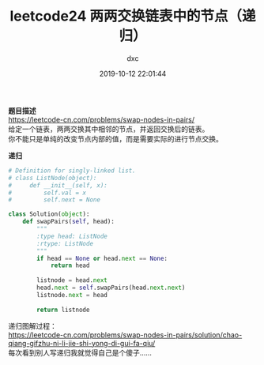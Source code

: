 ﻿---
layout:     post
title:      "leetcode24 两两交换链表中的节点（递归）"
date:       2019-10-12 22:01:44
author:     "dxc"
header-img: "img/post-bg-rwd.jpg"
tags:
    - 刷题
---

**题目描述**   
<https://leetcode-cn.com/problems/swap-nodes-in-pairs/>  
给定一个链表，两两交换其中相邻的节点，并返回交换后的链表。  
你不能只是单纯的改变节点内部的值，而是需要实际的进行节点交换。  

**递归**  
```python
# Definition for singly-linked list.
# class ListNode(object):
#     def __init__(self, x):
#         self.val = x
#         self.next = None

class Solution(object):
    def swapPairs(self, head):
        """
        :type head: ListNode
        :rtype: ListNode
        """
        if head == None or head.next == None:
            return head
        
        listnode = head.next
        head.next = self.swapPairs(head.next.next)
        listnode.next = head
        
        return listnode
```

递归图解过程：  
<https://leetcode-cn.com/problems/swap-nodes-in-pairs/solution/chao-qiang-gifzhu-ni-li-jie-shi-yong-di-gui-fa-qiu/>  
每次看到别人写递归我就觉得自己是个傻子……